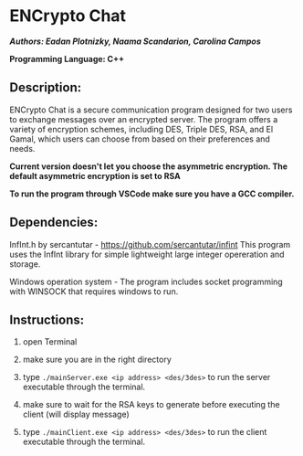 # ENCrypto Chat

***Authors: Eadan Plotnizky, Naama Scandarion, Carolina Campos***

**Programming Language: C++**

## Description:

ENCrypto Chat is a secure communication program designed for two users to exchange messages over an encrypted server. The program offers a variety of encryption schemes, including DES, Triple DES, RSA, and El Gamal, which users can choose from based on their preferences and needs.

**Current version doesn't let you choose the asymmetric encryption. The default asymmetric encryption is set to RSA**

**To run the program through VSCode make sure you have a GCC compiler.**

## Dependencies:
InfInt.h by sercantutar - https://github.com/sercantutar/infint
This program uses the InfInt library for simple lightweight large integer opereration and storage.

Windows operation system - The program includes socket programming with WINSOCK that requires windows to run.

## Instructions:
1. open Terminal
2. make sure you are in the right directory

3. type `./mainServer.exe <ip address> <des/3des>` to run the server executable through the terminal.
4. make sure to wait for the RSA keys to generate before executing the client (will display message)
5. type `./mainClient.exe <ip address> <des/3des>` to run the client executable through the terminal.
